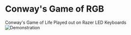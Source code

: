 # Conway's Game of RGB
Conway's Game of Life Played out on Razer LED Keyboards
![Demonstration](https://imgur.com/a/iONq8DN.gif)
